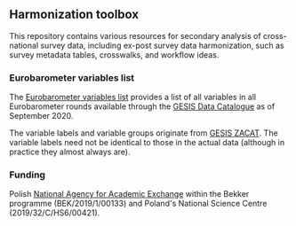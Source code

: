 ## Harmonization toolbox

This repository contains various resources for secondary analysis of cross-national survey data, including ex-post survey data harmonization, such as survey metadata tables, crosswalks, and workflow ideas.

### Eurobarometer variables list

The [Eurobarometer variables list](https://github.com/mkolczynska/harmonization-toolbox/tree/master/survey-metadata) provides a list of all variables in all Eurobarometer rounds available through the [GESIS Data Catalogue](https://dbk.gesis.org/) as of September 2020.

The variable labels and variable groups originate from [GESIS ZACAT](https://zacat.gesis.org/webview/). The variable labels need not be identical to those in the actual data (although in practice they almost always are).

### Funding

Polish [National Agency for Academic Exchange](https://nawa.gov.pl/) within the Bekker programme (BEK/2019/1/00133) and Poland's National Science Centre (2019/32/C/HS6/00421).
